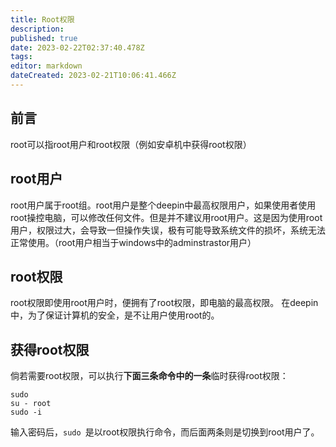 ```yaml
---
title: Root权限
description: 
published: true
date: 2023-02-22T02:37:40.478Z
tags: 
editor: markdown
dateCreated: 2023-02-21T10:06:41.466Z
---
```


## 前言
root可以指root用户和root权限（例如安卓机中获得root权限）
## root用户
root用户属于root组。root用户是整个deepin中最高权限用户，如果使用者使用root操控电脑，可以修改任何文件。但是并不建议用root用户。这是因为使用root用户，权限过大，会导致一但操作失误，极有可能导致系统文件的损坏，系统无法正常使用。（root用户相当于windows中的adminstrastor用户）
## root权限
root权限即使用root用户时，便拥有了root权限，即电脑的最高权限。
在deepin中，为了保证计算机的安全，是不让用户使用root的。
## 获得root权限
倘若需要root权限，可以执行**下面三条命令中的一条**临时获得root权限：
```
sudo
su - root
sudo -i
```
输入密码后，```sudo ```是以root权限执行命令，而后面两条则是切换到root用户了。